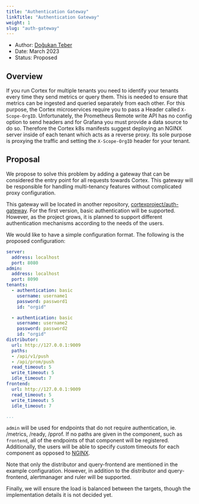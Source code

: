 ```yaml
---
title: "Authentication Gateway"
linkTitle: "Authentication Gateway"
weight: 1
slug: "auth-gateway"
---
```


- Author: [Doğukan Teber](https://github.com/dogukanteber)
- Date: March 2023
- Status: Proposed

## Overview

If you run Cortex for multiple tenants you need to identify your tenants every time they send metrics or query them. This is needed to ensure that metrics can be ingested and queried separately from each other. For this purpose, the Cortex microservices require you to pass a Header called `X-Scope-OrgID`. Unfortunately, the Prometheus Remote write API has no config option to send headers and for Grafana you must provide a data source to do so. Therefore the Cortex k8s manifests suggest deploying an NGINX server inside of each tenant which acts as a reverse proxy. Its sole purpose is proxying the traffic and setting the `X-Scope-OrgID` header for your tenant.

## Proposal

We propose to solve this problem by adding a gateway that can be considered the entry point for all requests towards Cortex. This gateway will be responsible for handling multi-tenancy features without complicated proxy configuration.

This gateway will be located in another repository, [cortexproject/auth-gateway](https://github.com/cortexproject/auth-gateway). For the first version, basic authentication will be supported. However, as the project grows, it is planned to support different authentication mechanisms according to the needs of the users.

We would like to have a simple configuration format. The following is the proposed configuration:

```yaml
server:
  address: localhost
  port: 8080
admin:
  address: localhost
  port: 8090
tenants:
  - authentication: basic
    username: username1
    password: password1
    id: "orgid"

  - authentication: basic
    username: username2
    password: password2
    id: "orgid"
distributor:
  url: http://127.0.0.1:9009
  paths: 
  - /api/v1/push
  - /api/prom/push
  read_timeout: 5
  write_timeout: 5
  idle_timeout: 7
frontend:
  url: http://127.0.0.1:9009
  read_timeout: 5
  write_timeout: 5
  idle_timeout: 7

...

```

`admin` will be used for endpoints that do not require authentication, ie. /metrics, /ready, /pprof. If no paths are given in the component, such as `frontend`, all of the endpoints of that component will be registered. Additionally, the users will be able to specify custom timeouts for each component as opposed to [NGINX](https://github.com/cortexproject/cortex-helm-chart/blob/571fc2a5f184b6b7c243bac3727503264249bfd1/templates/nginx/nginx-config.yaml#L50-L55).

Note that only the distributor and query-frontend are mentioned in the example configuration. However, in addition to the distributor and query-frontend, alertmanager and ruler will be supported.

Finally, we will ensure the load is balanced between the targets, though the implementation details it is not decided yet.